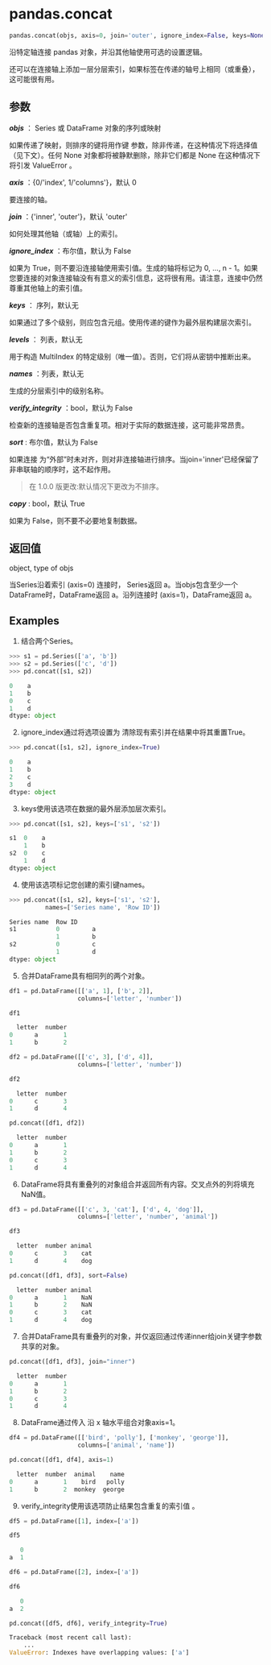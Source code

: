 # pandas.concat

```python
pandas.concat(objs, axis=0, join='outer', ignore_index=False, keys=None, levels=None, names=None, verify_integrity=False, sort=False, copy=True)
```

沿特定轴连接 pandas 对象，并沿其他轴使用可选的设置逻辑。 

还可以在连接轴上添加一层分层索引，如果标签在传递的轴号上相同（或重叠），这可能很有用。

## 参数

***objs*** ： Series 或 DataFrame 对象的序列或映射

如果传递了映射，则排序的键将用作键 参数，除非传递，在这种情况下将选择值（见下文）。任何 None 对象都将被静默删除，除非它们都是 None 在这种情况下将引发 ValueError 。

***axis*** ：{0/'index', 1/'columns'}，默认 0

要连接的轴。

***join*** ：{'inner', 'outer'}，默认 'outer'

如何处理其他轴（或轴）上的索引。

***ignore_index*** ：布尔值，默认为 False

如果为 True，则不要沿连接轴使用索引值。生成的轴将标记为 0, ..., n - 1。如果您要连接的对象连接轴没有有意义的索引信息，这将很有用。请注意，连接中仍然尊重其他轴上的索引值。

***keys*** ： 序列，默认无

如果通过了多个级别，则应包含元组。使用传递的键作为最外层构建层次索引。

***levels*** ： 列表，默认无

用于构造 MultiIndex 的特定级别（唯一值）。否则，它们将从密钥中推断出来。

***names*** ：列表，默认无

生成的分层索引中的级别名称。

***verify_integrity*** ：bool，默认为 False

检查新的连接轴是否包含重复项。相对于实际的数据连接，这可能非常昂贵。

***sort*** : 布尔值，默认为 False

如果连接 为“外部”时未对齐，则对非连接轴进行排序。当join='inner'已经保留了非串联轴的顺序时，这不起作用。

> 在 1.0.0 版更改:默认情况下更改为不排序。

***copy*** : bool，默认 True

如果为 False，则不要不必要地复制数据。

## 返回值

object, type of objs

当Series沿着索引 (axis=0) 连接时， Series返回 a。当objs包含至少一个 DataFrame时，DataFrame返回 a。沿列连接时 (axis=1)，DataFrame返回 a。

## Examples

1. 结合两个Series。

```python
>>> s1 = pd.Series(['a', 'b'])
>>> s2 = pd.Series(['c', 'd'])
>>> pd.concat([s1, s2])

0    a
1    b
0    c
1    d
dtype: object
```

2. ignore_index通过将选项设置为 清除现有索引并在结果中将其重置True。

```python
>>> pd.concat([s1, s2], ignore_index=True)

0    a
1    b
2    c
3    d
dtype: object
```

3. keys使用该选项在数据的最外层添加层次索引。

```python
>>> pd.concat([s1, s2], keys=['s1', 's2'])

s1  0    a
    1    b
s2  0    c
    1    d
dtype: object
```

4. 使用该选项标记您创建的索引键names。

```python
>>> pd.concat([s1, s2], keys=['s1', 's2'],
          names=['Series name', 'Row ID'])

Series name  Row ID
s1           0         a
             1         b
s2           0         c
             1         d
dtype: object
```

5. 合并DataFrame具有相同列的两个对象。

```python
df1 = pd.DataFrame([['a', 1], ['b', 2]],
                   columns=['letter', 'number'])

df1

  letter  number
0      a       1
1      b       2

df2 = pd.DataFrame([['c', 3], ['d', 4]],
                   columns=['letter', 'number'])

df2

  letter  number
0      c       3
1      d       4

pd.concat([df1, df2])

  letter  number
0      a       1
1      b       2
0      c       3
1      d       4
```

6. DataFrame将具有重叠列的对象组合并返回所有内容。交叉点外的列将填充NaN值。

```python
df3 = pd.DataFrame([['c', 3, 'cat'], ['d', 4, 'dog']],
                   columns=['letter', 'number', 'animal'])

df3

  letter  number animal
0      c       3    cat
1      d       4    dog

pd.concat([df1, df3], sort=False)

  letter  number animal
0      a       1    NaN
1      b       2    NaN
0      c       3    cat
1      d       4    dog
```

7. 合并DataFrame具有重叠列的对象，并仅返回通过传递inner给join关键字参数共享的对象。

```python
pd.concat([df1, df3], join="inner")

  letter  number
0      a       1
1      b       2
0      c       3
1      d       4
```

8. DataFrame通过传入 沿 x 轴水平组合对象axis=1。

```python
df4 = pd.DataFrame([['bird', 'polly'], ['monkey', 'george']],
                   columns=['animal', 'name'])

pd.concat([df1, df4], axis=1)

  letter  number  animal    name
0      a       1    bird   polly
1      b       2  monkey  george
```

9. verify_integrity使用该选项防止结果包含重复的索引值 。

```python
df5 = pd.DataFrame([1], index=['a'])

df5

   0
a  1

df6 = pd.DataFrame([2], index=['a'])

df6

   0
a  2

pd.concat([df5, df6], verify_integrity=True)

Traceback (most recent call last):
    ...
ValueError: Indexes have overlapping values: ['a']
```